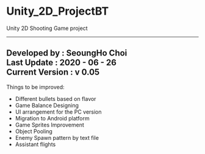 # Unity_2D_ProjectBT
Unity 2D Shooting Game project

-----------------------------------------------------------------------
Developed by : SeoungHo Choi      
Last Update : 2020 - 06 - 26      
Current Version : v 0.05      
-----------------------------------------------------------------------

Things to be improved:
- Different bullets based on flavor
- Game Balance Designing
- UI arrangement for the PC version
- Migration to Android platform
- Game Sprites Improvement
- Object Pooling
- Enemy Spawn pattern by text file
- Assistant flights
